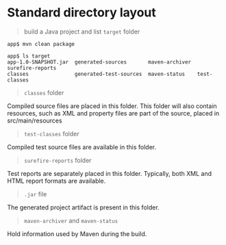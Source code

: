 # Standard directory layout

> build a Java project and list `target` folder

```
﻿app$ mvn clean package

app﻿$ ls target
app-1.0-SNAPSHOT.jar  generated-sources       maven-archiver  surefire-reports
classes               generated-test-sources  maven-status    test-classes
```

> `classes` folder

Compiled source files are placed in this folder. This folder will also contain resources,
such as XML and property files are part of the source, placed in src/main/resources

> `test-classes` folder

Compiled test source files are available in this folder.

> `surefire-reports` folder

Test reports are separately placed in this folder. Typically, both XML and HTML report formats are available.

> `.jar` file

The generated project artifact is present in this folder.

> `maven-archiver` and `maven-status`

Hold information used by Maven during the build.
